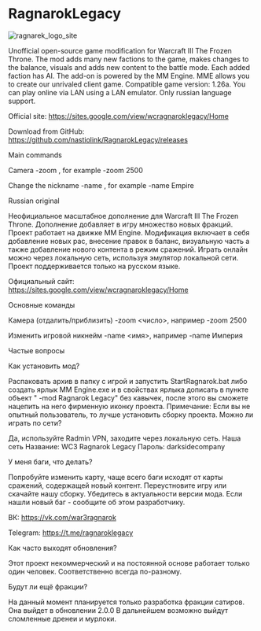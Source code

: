 # RagnarokLegacy
![ragnarek_logo_site](https://github.com/user-attachments/assets/bec65806-f014-4221-ae91-f6540f31c7a1)

Unofficial open-source game modification for Warcraft III The Frozen Throne. 
The mod adds many new factions to the game, makes changes to the balance, visuals and adds new content to the battle mode. 
Each added faction has AI. The add-on is powered by the MM Engine. MME allows you to create our unrivaled client game. Compatible game version: 1.26a.
You can play online via LAN using a LAN emulator. Only russian language support.

Official site: https://sites.google.com/view/wcragnaroklegacy/Home

Download from GitHub: https://github.com/nastiolink/RagnarokLegacy/releases


Main commands

Camera
-zoom <number>, for example -zoom 2500

Change the nickname
-name <name>, for example -name Empire


Russian original

Неофициальное масштабное дополнение для Warcraft III The Frozen Throne. 
Дополнение добавляет в игру множество новых фракций. Проект работает на движке MM Еngine. 
Модификация включает в себя добавление новых рас, внесение правок в баланс, визуальную часть а также добавление нового контента в режим сражений.
Играть онлайн можно через локальную сеть, используя эмулятор локальной сети. Проект поддерживается только на русском языке.

Официальный сайт: https://sites.google.com/view/wcragnaroklegacy/Home

Основные команды

Камера (отдалить/приблизить)
-zoom <число>, например -zoom 2500

Изменить игровой никнейм
-name <имя>, например -name Империя

Частые вопросы

Как установить мод?

Распаковать архив в папку с игрой и запустить StartRagnarok.bat либо создать ярлык MM Engine.exe и в свойствах ярлыка дописать в пункте объект " -mod Ragnarok Legacy" без кавычек, после этого вы сможете нацепить на него фирменную иконку проекта.
Примечание: Если вы не опытный пользователь, то лучше установить сборку проекта.
Можно ли играть по сети?

Да, используйте Radmin VPN, заходите через локальную сеть.
Наша сеть
Название: WC3 Ragnarok Legacy
Пароль: darksidecompany

У меня баги, что делать?

Попробуйте изменить карту, чаще всего баги исходят от карты сражений, содержащей новый контент.
Переустновите игру или скачайте нашу сборку.
Убедитесь в актуальности версии мода.
Если нашли новый баг - сообщите об этом разработчику.

ВК: https://vk.com/war3ragnarok

Telegram: https://t.me/ragnaroklegacy

Как часто выходят обновления?

Этот проект некоммерческий и на постоянной основе работает только один человек. Соответственно всегда по-разному.

Будут ли ещё фракции?

На данный момент планируется только разработка фракции сатиров. Она выйдет в обновлении 2.0.0
В дальнейшем возможно выйдут сломленные дренеи и мурлоки.
